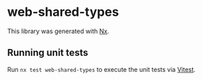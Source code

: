 # web-shared-types

This library was generated with [Nx](https://nx.dev).

## Running unit tests

Run `nx test web-shared-types` to execute the unit tests via [Vitest](https://vitest.dev/).
